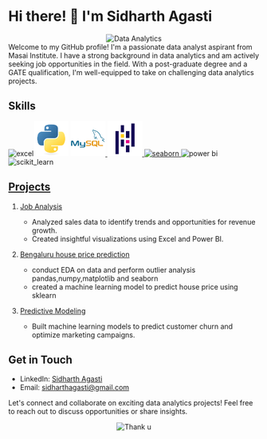 
# Hi there! 👋 I'm Sidharth Agasti
<div align="center">
   <img src="https://drive.google.com/uc?export=view&id=1xTsM73tgSFYZa0-n5x2X52l7MMjh4q4N" alt="Data Analytics" width="300" height="200" >
</div>
Welcome to my GitHub profile! I'm a passionate data analyst aspirant from Masai Institute. I have a strong background in data analytics and am actively seeking job opportunities in the field. With a post-graduate degree and a GATE qualification, I'm well-equipped to take on challenging data analytics projects.

## Skills


<img src="https://github.com/Sidharthaagasti31/Sidharthaagasti31/assets/50338854/dc8316b6-70d3-416d-9910-cbf8fec92834" alt="excel" height=70 width=70 ><img src="https://raw.githubusercontent.com/devicons/devicon/master/icons/python/python-original.svg" alt="python" width="70" height="70"/> </a> <a href="https://scikit-learn.org/" target="_blank" rel="noreferrer">  <img src="https://raw.githubusercontent.com/devicons/devicon/master/icons/mysql/mysql-original-wordmark.svg" alt="mysql" width="70" height="70"/> </a> <a href="https://pandas.pydata.org/" target="_blank" rel="noreferrer"> <img src="https://raw.githubusercontent.com/devicons/devicon/2ae2a900d2f041da66e950e4d48052658d850630/icons/pandas/pandas-original.svg" alt="pandas" width="70" height="70"/> </a> <a href="https://pugjs.org" target="_blank" rel="noreferrer"> <img src="https://seaborn.pydata.org/_images/logo-mark-lightbg.svg" alt="seaborn" width="70" height="70"/> </a>  <img src="https://github.com/Sidharthaagasti31/Sidharthaagasti31/assets/50338854/fab946d7-1e30-4707-9a9e-8f7248dd5123" alt="power bi" width="40" height="70"/>  <img src="https://upload.wikimedia.org/wikipedia/commons/0/05/Scikit_learn_logo_small.svg" alt="scikit_learn" width="70" height="70"/> </a> <a href="https://seaborn.pydata.org/" target="_blank" rel="noreferrer"> 

## Projects

1. [Job Analysis](https://github.com/Sidharthaagasti31/JOB_Analysis)
   - Analyzed sales data to identify trends and opportunities for revenue growth.
   - Created insightful visualizations using Excel and Power BI.

2. [Bengaluru house price prediction](https://github.com/Sidharthaagasti31/JOB_Analysis)
   - conduct EDA on data and perform outlier analysis pandas,numpy,matplotlib and seaborn
   - created a machine learning model to predict house price using sklearn 

3. [Predictive Modeling](link-to-project)
   - Built machine learning models to predict customer churn and optimize marketing campaigns.

## Get in Touch
- LinkedIn: [Sidharth Agasti](https://www.linkedin.com/in/sidhartha-agasti-992103253/)
- Email: sidharthagasti@gmail.com

Let's connect and collaborate on exciting data analytics projects! Feel free to reach out to discuss opportunities or share insights.
<div align="center">
   <img src="https://github.com/Sidharthaagasti31/Sidharthaagasti31/assets/50338854/823c83b9-3a0a-4912-9204-5f57fdee55dc" alt="Thank u" width="250" height="100" >
</div>


   
   
   
   
   
   
   
   
   
   
   
   

   
   
   
   
   
   
   
   
   
   
   
   
   
   
   
   
   
   
  

   
   

